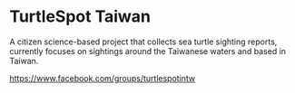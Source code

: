 # TurtleSpot Taiwan
A citizen science-based project that collects sea turtle sighting reports, currently focuses on sightings around the Taiwanese waters and based in Taiwan. 

https://www.facebook.com/groups/turtlespotintw 
